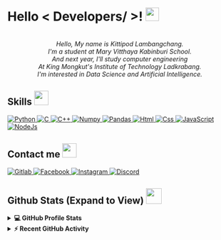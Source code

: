 <h1> Hello < Developers/ >! <img src = "https://raw.githubusercontent.com/MartinHeinz/MartinHeinz/master/wave.gif" width = 30px> </h1>

   
<p align="center">
<i><br>Hello, My name is Kittipod Lambangchang. <br>I'm a student at Mary Vitthaya Kabinburi School.<br>And next year, I'll study computer engineering<br>At King Mongkut's Institute of Technology Ladkrabang.<br>I'm interested in Data Science and Artificial Intelligence.</i>
</p>

<h2> Skills <img src = "https://media2.giphy.com/media/QssGEmpkyEOhBCb7e1/giphy.gif?cid=ecf05e47a0n3gi1bfqntqmob8g9aid1oyj2wr3ds3mg700bl&rid=giphy.gif" width = 32px> </h2>

 <a href="https://www.python.org" target="_blank">
    <img alt="Python" src="https://img.shields.io/badge/Python-3776AB?style=for-the-badge&logo=python&logoColor=white">
  </a>

   <a href="https://www.cprogramming.com/" target="_blank">
    <img alt="C" src="https://img.shields.io/badge/C-00599C?style=for-the-badge&logo=c&logoColor=white">
  </a>

   <a href="https://www.cprogramming.com/" target="_blank">
    <img alt="C++" src="https://img.shields.io/badge/C%2B%2B-00599C?style=for-the-badge&logo=c%2B%2B&logoColor=white">
  </a>

   <a href="https://numpy.org/" target="_blank">
    <img alt="Numpy" src="https://img.shields.io/badge/Numpy-777BB4?style=for-the-badge&logo=numpy&logoColor=white">
  </a>

   <a href="https://pandas.pydata.org/" target="_blank">
    <img alt="Pandas" src="https://img.shields.io/badge/Pandas-2C2D72?style=for-the-badge&logo=pandas&logoColor=white">
  </a>
  
  <a href="https://html.com/" target="_blank">
    <img alt="Html" src="https://img.shields.io/badge/HTML5-E34F26?style=for-the-badge&logo=html5&logoColor=white">
  </a>
  
  <a href="https://www.w3.org/Style/CSS/Overview.en.html" target="_blank">
    <img alt="Css" src="https://img.shields.io/badge/CSS3-1572B6?style=for-the-badge&logo=css3&logoColor=white">
  </a>
  
  <a href="https://www.javascript.com/" target="_blank">
    <img alt="JavaScript" src="https://img.shields.io/badge/JavaScript-323330?style=for-the-badge&logo=javascript&logoColor=white">
  </a>
  
  <a href="https://nodejs.org/en/" target="_blank">
    <img alt="NodeJs" src="https://img.shields.io/badge/Node.js-339933?style=for-the-badge&logo=nodedotjs&logoColor=white">
  </a>

<h2>Contact me <img src="https://img.icons8.com/color/48/000000/user-male-circle--v2.png" width=32px /></h2>
<a href="https://gitlab.com/lnwtxn" target="_blank">
    <img alt="Gitlab" src="https://img.shields.io/badge/GitLab-330F63?style=for-the-badge&logo=gitlab&logoColor=white">
  </a> 
<a href="https://fb.com/thunder2004" target="_blank">
    <img alt="Facebook" src="https://img.shields.io/badge/Facebook-1877F2?style=for-the-badge&logo=facebook&logoColor=white">
  </a>   
   <a href="https://instagram.com/kitton._" target="_blank">
    <img alt="Instagram" src="https://img.shields.io/badge/Instagram-E4405F?style=for-the-badge&logo=instagram&logoColor=white">
  </a>  
  <a href="https://discord.gg/mHaTetPxyd" target="_blank">
    <img alt="Discord" src="https://img.shields.io/badge/Discord-7289DA?style=for-the-badge&logo=discord&logoColor=white">
  </a>  

<h2> Github Stats (Expand to View) <img src = "https://i.pinimg.com/originals/65/c4/f4/65c4f452571be1261e9c623f7da488ac.gif" width = 35px> </h2>

<details> 
  <summary><b>💻 GitHub Profile Stats</b></summary>
  <br/>
  <p align="center">
    <a href="https://github.com/anuraghazra/github-readme-stats"><img alt="lnwtxn's Github Stats" src="https://github-readme-stats.vercel.app/api?username=lnwtxn&show_icons=true&count_private=true&theme=algolia" height="192px"/></a>
<br/>
  &nbsp;
	  <img src="https://github-readme-stats.vercel.app/api/top-langs?username=lnwtxn&show_icons=true&locale=en&layout=compact&theme=algolia" alt="lnwtxn" height="192px"/>
  <br/>
  </p>
</details>


<details>
  <summary><b>⚡ Recent GitHub Activity</b></summary>
  <br/>
   <a href="https://github.com/lnwtxn"><img alt="lnwtxn's Activity Graph" src="https://activity-graph.herokuapp.com/graph?username=lnwtxn&custom_title=lnwtxn's%20Contribution%20Graph&theme=react-dark" /></a>
  <br/>

</details>


